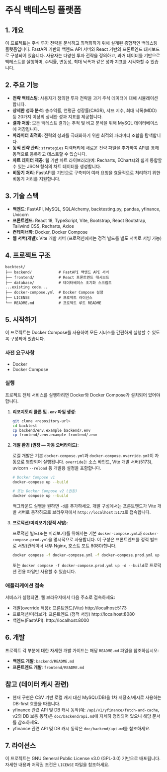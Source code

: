 # 주식 백테스팅 플랫폼

## 1. 개요

이 프로젝트는 주식 투자 전략을 분석하고 최적화하기 위해 설계된 종합적인 백테스팅 플랫폼입니다. FastAPI 기반의 백엔드 API 서버와 React 기반의 프론트엔드 대시보드로 구성되어 있습니다. 사용자는 다양한 투자 전략을 정의하고, 과거 데이터를 기반으로 백테스트를 실행하며, 수익률, 변동성, 최대 낙폭과 같은 성과 지표를 시각화할 수 있습니다.

## 2. 주요 기능

*   **전략 백테스팅**: 사용자가 정의한 투자 전략을 과거 주식 데이터에 대해 시뮬레이션합니다.
*   **상세한 성과 분석**: 총수익률, 연평균 성장률(CAGR), 샤프 지수, 최대 낙폭(MDD) 등 20가지 이상의 상세한 성과 지표를 제공합니다.
*   **결과 저장**: 모든 백테스트 결과는 추적 및 비교 분석을 위해 MySQL 데이터베이스에 저장됩니다.
*   **파라미터 최적화**: 전략의 성과를 극대화하기 위한 최적의 파라미터 조합을 탐색합니다.
*   **동적 전략 관리**: `strategies` 디렉터리에 새로운 전략 파일을 추가하여 API를 통해 동적으로 등록하고 테스트할 수 있습니다.
*   **차트 데이터 제공**: 웹 기반 차트 라이브러리(예: Recharts, ECharts)와 쉽게 통합할 수 있는 JSON 형식의 차트 데이터를 생성합니다.
*   **비동기 처리**: FastAPI를 기반으로 구축되어 여러 요청을 효율적으로 처리하기 위한 비동기 처리를 지원합니다.

## 3. 기술 스택

*   **백엔드**: FastAPI, MySQL, SQLAlchemy, backtesting.py, pandas, yfinance, Uvicorn
*   **프론트엔드**: React 18, TypeScript, Vite, Bootstrap, React Bootstrap, Tailwind CSS, Recharts, Axios
*   **컨테이너화**: Docker, Docker Compose
*   **웹 서버(개발)**: Vite 개발 서버 (프로덕션에서는 정적 빌드를 별도 서버로 서빙 가능)

## 4. 프로젝트 구조

```
backtest/
├── backend/            # FastAPI 백엔드 API 서버
├── frontend/           # React 프론트엔드 대시보드
├── database/           # 데이터베이스 초기화 스크립트
...existing code...
├── docker-compose.yml  # Docker Compose 설정
├── LICENSE             # 프로젝트 라이선스
└── README.md           # 프로젝트 루트 README
```

## 5. 시작하기

이 프로젝트는 Docker Compose를 사용하여 모든 서비스를 간편하게 실행할 수 있도록 구성되어 있습니다.

### 사전 요구사항

*   Docker
*   Docker Compose

### 실행

프로젝트 전체 서비스를 실행하려면 Docker와 Docker Compose가 설치되어 있어야 합니다.

1.  **리포지토리 클론 및 `.env` 파일 생성**:
    ```bash
    git clone <repository-url>
    cd backtest
    cp backend/env.example backend/.env
    cp frontend/.env.example frontend/.env
    ```

2.  **개발 환경 (권장 — 자동 오버라이드)**:

    로컬 개발은 기본 `docker-compose.yml`과 `docker-compose.override.yml`이 자동으로 병합되어 실행됩니다. `override`는 소스 바인드, Vite 개발 서버(5173), uvicorn `--reload` 등 개발용 설정을 포함합니다.

    ```bash
    # Docker Compose v1
    docker-compose up --build

    # 또는 Docker Compose v2 (권장)
    docker compose up --build
    ```

    백그라운드 실행을 원하면 `-d`를 추가하세요. 개발 구성에서는 프론트엔드가 Vite 개발 서버로 동작하므로 브라우저에서 `http://localhost:5173`로 접속합니다.

3.  **프로덕션/미리보기(정적 서빙)**:

    프로덕션 빌드(또는 미리보기)를 위해서는 기본 `docker-compose.yml`과 `docker-compose.prod.yml`을 명시적으로 사용합니다. 이 구성은 프론트엔드를 정적 빌드로 서빙(컨테이너 내부 Nginx, 호스트 포트 8080)합니다.

    ```bash
    docker compose -f docker-compose.yml -f docker-compose.prod.yml up -d --build
    ```

    또는 `docker compose -f docker-compose.prod.yml up -d --build`로 프로덕션 전용 파일만 사용할 수 있습니다.

### 애플리케이션 접속

서비스가 실행되면, 웹 브라우저에서 다음 주소로 접속하세요:

- 개발(override 적용): 프론트엔드(Vite) http://localhost:5173
- 프로덕션/미리보기: 프론트엔드 (정적 서빙) http://localhost:8080
- 백엔드(FastAPI): http://localhost:8000

## 6. 개발

프로젝트 각 부분에 대한 자세한 개발 가이드는 해당 `README.md` 파일을 참조하십시오:

*   **백엔드 개발**: `backend/README.md`
*   **프론트엔드 개발**: `frontend/README.md`

## 참고 (데이터 캐시 관련)

- 현재 구현은 CSV 기반 로컬 캐시 대신 MySQL(DB)을 1차 저장소/캐시로 사용하는 DB-first 흐름을 따릅니다.
- yfinance 관련 API 및 DB 캐시 동작(예: `/api/v1/yfinance/fetch-and-cache`, v2의 DB 보충 동작)은 `doc/backend/api.md`에 자세히 정리되어 있으니 해당 문서를 참조하세요.
- yfinance 관련 API 및 DB 캐시 동작은 `doc/backend/api.md`를 참조하세요.

## 7. 라이선스

이 프로젝트는 GNU General Public License v3.0 (GPL-3.0) 기반으로 배포됩니다. 자세한 내용과 저작권 조건은 `LICENSE` 파일을 참조하세요.